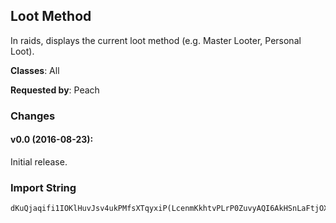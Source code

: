 ## Loot Method

In raids, displays the current loot method (e.g. Master Looter, Personal Loot).

**Classes**: All

**Requested by**: Peach

### Changes

#### v0.0 (2016-08-23):

Initial release.

### Import String

    dKuQjaqifi1IOKlHuvJsv4ukPMfsXTqyxiP(LcenmKkhtvPLrP0ZuvyAQI6AkHSnLaFtjOXHuLZPaSoqPCpKyFkG4GijTqLOEiLIlQajBujIpckvNujsReKzIu6MQQStvr(jOcdfuILQQONkQPsvUQcu(QcO6TGkDxKe7vL)QKyWshMklwjupwHMmIUSWMPQ(ScA0QsNwrRwbKEnOIMTsDBOA3u8BGHtPA5qEUith11HY2bv9DLKgVQQopOy9Gs69kGY8vGQ7RaH9t((EExM88USBKNat68U80m5Z7YJyjgGFzcccccvAbaw9xWVas1hl1m51QeeeeecAdgDBvQQsr1HHCReg4f0gm62QgWQcsqeeeeeQ5Gvb25jWKuFduOsqqqqiOny0TvrHpksVF64qLI6Ie0gm62Q4b)ciZmAAgMuPOoWeKQQQkCT8rr4dqU92IkQuuTwckcvFasLQ7TfncsvvvfUwdram7wurLIQfSJay2TOrqQQQQW1c3L4azrfvkQw)Cjoqw0iivvvv4AzpqjGXT3aaBrfvkQwWsGsaJBBrJGuvvvHRfcGzirGfpnwurLIQ1NamdP6NGfpnw0iObHG2Gr3w1am)Cjoq2a2aKkfvlF)NT9zBTeKGiiiiiuTblXaCvo(ZQeeeeecAdgDB1rSedW9I)SkfvllbTbJUTkk8rr6DPgoqW72Quu)QoivrHpksVF64qqBWOBRUDj(ZWhfPxvkQedyadqqcAdgDBvFmZipbgvChCg2GLyaUx8NFSwqQQQQtF1bE4GtQIHCjQxAcoSZtGjbh2dZJ1Q8ByurbJHmQw0camSPsqqqqqqqqqyPggsbPQQQUbJUTkEWVasAuT7qmm)Cjoq0OICtYFUehivkQWEW0ca8VGFbKpwlivvv1PVQbWQ4b)civ53WOIcgdzuddPGuvvv3Gr3wfp4xazMrtZqvkQ4b)ciZmAAgMGlEWVasQOcqQ4b)cifKQQQ60xfp4xaPkfkQw4Uehilv(nmcsvvvvvvvDdgDBvCxIdeTaahibPQQQQQQQo9vT7qmm)CjoqQ8ByeKQQQQQQQQQQQkUlXbIwaGdKkf1bZm5NC4Xd7oedZpxIdKkfkQ0P6mKQw23oycKLkaPAz3HyySOMA7oedZpxId0AbPQQQQQQQg7um9vrUj5pxIdKk)ggbPQQQQQQQQQQQI7sCGOfa4aPsrDWmt(jhE8Wc5MKwutnYnj)5sCGwlivvvvvvv1WqkivvvvvvvvuWyiJQpaH74hw0camSPs)K6d6NwBrJkEWVaYmJMMH0OYGeJMMHpWDjoq0caCGwVwqQQQQXofcsvvvvvvvffmgYO6dq4o(HfTaadBQd(OVp9t0pP(yqVEWrw0OAaMFUehiBaBaIgv8GFbKzgnndxlivvv1WqkOWqkibTbJUTQpMzKNaJkjWgSedW9I)8J1csvvv1awvLIkShS3epESwqQQQQtFvdyvvc1TlXFg(Oi9QoqurHpksVl1WbcE3wLFdJGuvvvvvvvhXsma3l(ZQuuXDWzydwIb4EXF(XAvas1YsqQQQQQQQQBxI)m8rr6vLIQbSQGuvvvddPGuvvvrbJHmQJyjgG7f)zbfgsbrvQjb2GLyaUx8NvPOscSblXaCV4plibDzsWkJyjgGFlF8Xx2nYt4dp0C4Wa9dqg3teFP7YosYjpbg3EfgnhomqPZ74lpILyaUx8NVSpMzKNaZJ1QOGXqgvhgYTsyGNAsGnyjgG7f)5hRvddPGeKGeKGeKGe0LjJ04LPkAufE6OMovBP77ciOJEeFP7YKZ0afZmYt4Jl727ltot23oy8I)8LP)4L9bgopH14E67Zx(nMdF5BjlKE077h2(9JfnGfq3Iw4cO78jEEaxEsEzAbaw9xWVaYlpntELraU9DWb5903lVboYZ7YKtF)5i2MH58Umo2MNN3XhFzF3ipbMZ7Y4yBEEEhF8LTdVD2TddFExghBZZZ74JVmYngN3LXX2888o(4lJa748Umo2MNN3XhF50ewJZ7Y4yBEEEx2Fh)NlEh3Yx2hGyyWDMB5lZH5w(Y8QHHH5w(Y8QHHHXFcFClF8XxMD7WWN3LXX2888o(4lJLIvstynUfF8Lny4EO5WHbkDp99YOy4ey8GXECzo(ZxofBFybmn8L9GdyH2b1s8UmJMdhgOZ7Yb8HHVSnad5KNat6Ymm2JlNyhJLUmMjGpm8LDym4YyPyf3EvhmjgHf3YxglfRGzM8T8XxE1jj)ElzHF8LEF8m9(Ww6w4hlY2pS98jEEbhFz8ltE50LTLABP(l10Dz4VN((STFp(oa
     
